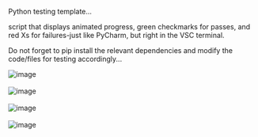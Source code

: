 Python testing template...

script that displays animated progress, green checkmarks for passes, and red Xs for failures-just like PyCharm, but right in the VSC terminal.

Do not forget to pip install the relevant dependencies and modify the code/files for testing accordingly...

![image](https://github.com/user-attachments/assets/00f9fce3-7cd1-48df-b69a-23fe0ca8aebd)
<br><br>
![image](https://github.com/user-attachments/assets/6ccf9aff-ba04-41cc-bc28-be2295867e7e)
<br><br>
![image](https://github.com/user-attachments/assets/89bb5957-6660-4e58-a051-a493dada62bb)
<br><br>
![image](https://github.com/user-attachments/assets/0887b87d-63c9-43cf-81f8-41dac944e1d9)
